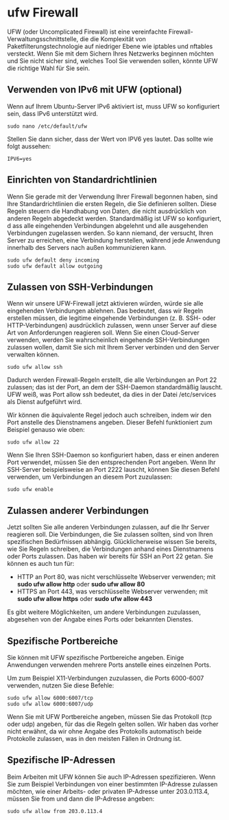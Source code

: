 # ufw Firewall
UFW (oder Uncomplicated Firewall) ist eine vereinfachte Firewall-Verwaltungsschnittstelle, die die Komplexität von 
Paketfilterungstechnologie auf niedriger Ebene wie iptables und nftables versteckt. Wenn Sie mit dem Sichern Ihres 
Netzwerks beginnen möchten und Sie nicht sicher sind, welches Tool Sie verwenden sollen, könnte UFW die richtige Wahl für Sie sein.

## Verwenden von IPv6 mit UFW (optional)
Wenn auf Ihrem Ubuntu-Server IPv6 aktiviert ist, muss UFW so konfiguriert sein, dass IPv6 unterstützt wird.
```
sudo nano /etc/default/ufw
```
Stellen Sie dann sicher, dass der Wert von IPV6 yes lautet. Das sollte wie folgt aussehen:
```
IPV6=yes
```

## Einrichten von Standardrichtlinien

Wenn Sie gerade mit der Verwendung Ihrer Firewall begonnen haben, sind Ihre Standardrichtlinien die ersten Regeln, die Sie definieren sollten. 
Diese Regeln steuern die Handhabung von Daten, die nicht ausdrücklich von anderen Regeln abgedeckt werden. Standardmäßig ist UFW so konfiguriert, d
ass alle eingehenden Verbindungen abgelehnt und alle ausgehenden Verbindungen zugelassen werden. So kann niemand, der versucht, Ihren Server 
zu erreichen, eine Verbindung herstellen, während jede Anwendung innerhalb des Servers nach außen kommunizieren kann.

```
sudo ufw default deny incoming
sudo ufw default allow outgoing
```

## Zulassen von SSH-Verbindungen

Wenn wir unsere UFW-Firewall jetzt aktivieren würden, würde sie alle eingehenden Verbindungen ablehnen. Das bedeutet, dass wir Regeln erstellen müssen, 
die legitime eingehende Verbindungen (z. B. SSH- oder HTTP-Verbindungen) ausdrücklich zulassen, wenn unser Server auf diese Art von Anforderungen reagieren soll. 
Wenn Sie einen Cloud-Server verwenden, werden Sie wahrscheinlich eingehende SSH-Verbindungen zulassen wollen, damit Sie sich mit Ihrem Server verbinden und den Server verwalten können.

```
sudo ufw allow ssh
```

Dadurch werden Firewall-Regeln erstellt, die alle Verbindungen an Port 22 zulassen; das ist der Port, an dem der SSH-Daemon standardmäßig lauscht. UFW weiß, was Port allow ssh bedeutet, da dies in der Datei /etc/services als Dienst aufgeführt wird.

Wir können die äquivalente Regel jedoch auch schreiben, indem wir den Port anstelle des Dienstnamens angeben. Dieser Befehl funktioniert zum Beispiel genauso wie oben:

```
sudo ufw allow 22
```

Wenn Sie Ihren SSH-Daemon so konfiguriert haben, dass er einen anderen Port verwendet, müssen Sie den entsprechenden Port angeben. Wenn Ihr SSH-Server beispielsweise an 
Port 2222 lauscht, können Sie diesen Befehl verwenden, um Verbindungen an diesem Port zuzulassen:

```
sudo ufw enable
```

## Zulassen anderer Verbindungen

Jetzt sollten Sie alle anderen Verbindungen zulassen, auf die Ihr Server reagieren soll. Die Verbindungen, die Sie zulassen sollten, sind von Ihren spezifischen Bedürfnissen abhängig. 
Glücklicherweise wissen Sie bereits, wie Sie Regeln schreiben, die Verbindungen anhand eines Dienstnamens oder Ports zulassen. Das haben wir bereits für SSH an Port 22 getan. Sie können es auch tun für:

+ HTTP an Port 80, was nicht verschlüsselte Webserver verwenden; mit **sudo ufw allow http** oder **sudo ufw allow 80**
+ HTTPS an Port 443, was verschlüsselte Webserver verwenden; mit **sudo ufw allow https** oder **sudo ufw allow 443**

Es gibt weitere Möglichkeiten, um andere Verbindungen zuzulassen, abgesehen von der Angabe eines Ports oder bekannten Dienstes.

## Spezifische Portbereiche

Sie können mit UFW spezifische Portbereiche angeben. Einige Anwendungen verwenden mehrere Ports anstelle eines einzelnen Ports.

Um zum Beispiel X11-Verbindungen zuzulassen, die Ports 6000-6007 verwenden, nutzen Sie diese Befehle:

```
sudo ufw allow 6000:6007/tcp
sudo ufw allow 6000:6007/udp
```

Wenn Sie mit UFW Portbereiche angeben, müssen Sie das Protokoll (tcp oder udp) angeben, für das die Regeln gelten sollen. Wir haben das vorher nicht erwähnt, da wir ohne Angabe des Protokolls automatisch beide Protokolle zulassen, was in den meisten Fällen in Ordnung ist.

## Spezifische IP-Adressen

Beim Arbeiten mit UFW können Sie auch IP-Adressen spezifizieren. Wenn Sie zum Beispiel Verbindungen von einer bestimmten IP-Adresse zulassen möchten, wie einer Arbeits- oder privaten IP-Adresse unter 203.0.113.4, müssen Sie from und dann die IP-Adresse angeben:
```
sudo ufw allow from 203.0.113.4
```
